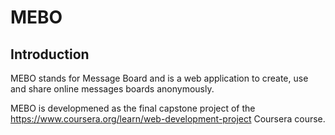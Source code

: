 MEBO
====

## Introduction

MEBO stands for Message Board and is a web application to create,
use and share online messages boards anonymously. 

MEBO is developmened as the final capstone project of the 
https://www.coursera.org/learn/web-development-project Coursera course.
